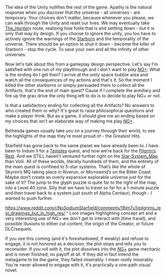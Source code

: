 The idea of the Unity nullifies the rest of the game. Apathy is the natural response when you discover that the universe - all universes - are temporary. Your choices don’t matter, because whenever you please, we can walk through the Unity and reset our lives. We may eventually take [The_Hunter](Main%20Quest/The_Hunter.md)s route, realising how futile that is and settling down - but it is only that way by design. If you choose to ignore the unity, you too have to actively ignore the warnings of the [Starborn](Main%20Quest/Starborn.md) and the temporality of the universe. There should be an option to shut it down - become the killer of Starborn - stop the cycle. To save your own and all the infinity of other universes.

Now let's talk about this from a gameplay design perspective. Let's say I'm satisfied with one run of my playthrough and I don't want to play [NG+](Gameplay%20Systems/NG+.md). What is the ending do I get then? I arrive at the unity space bubble area and watch all the consequences of my actions and that's it. So the moment I killed the other starborns or simply persuaded them to collect all the Artifacts, that's the end of main quest? Cause if I complete the armillary and fire up the grav drive the only thing left to do is to decide to play NG+ or not.

Is that a satisfactory ending for collecting all the Artifacts? No answers to who created them or why? It's great to raise philosophical questions and make a player think. But as a game, it should give me an ending based on my choices that isn't an elaborate way of making me play [NG+](Gameplay%20Systems/NG+.md).

Bethesda games usually take you on a journey through their world, to see the highlights of the map they’re most proud of - the Greatest Hits. 

Starfield has gone back to the same planet we have already been to. I have been to Indum II for a [Temples](Main%20Quest/Temples.md) quest, and now we’re back for the [Pilgrim’s Rest](Main%20Quest/The_Pilgrim.md). And we STILL haven't ventured further right on the [Star-System_Map](Gameplay%20Systems/Star-System_Map.md) than Volii. 
All of these worlds, literally hundreds of them, and the entirety of the main quest is confined to 5-star systems. That’s like the whole of Skyrim’s MQ taking place in Riverun, or Morrowind’s on the Bitter Coast. Maybe don’t create an overly expansive explorable universe just for the sake of it?
	The jump to the glyph puzzle is quite far to the right of the map, into a Level 40 zone. Silly that we have to travel so far for a 1-minute puzzle and then travel back to a system just south of Alpha Centauri, though - I wanted to push further.

https://www.reddit.com/r/NoSodiumStarfield/comments/18im7u1/pilgrims_rest_drawings_but_in_high_res/
^ Lore images highlighting concept art and a very interesting use of NG+ we don't get to interact with (time travel), and possible illusions to either cut content, the origin of the Creator, or future DLC/sequels.

If you see this coming (and it's foreshadowed, if weakly) and refuse to engage, it is not honored as a decision,  the plot stops and tells you to reconsider. If you roll with it, the plot dissolves into the [NG+](Gameplay%20Systems/NG+.md) game mechanic and is never finished, no payoff at all. 
	If they *did* in fact intend the metagame to be the game, they failed miserably. I mean *really* miserably. You're never allowed to engage with it, it's practically a one-path visual novel. 
